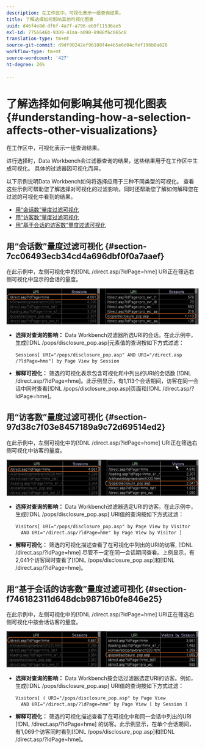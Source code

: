 ```yaml
---
description: 在工作区中，可视化表示一组查询结果。
title: 了解选择如何影响其他可视化图表
uuid: d46f4e8d-df6f-4a7f-a796-eb9f11536ae5
exl-id: 7756646b-9309-41aa-a098-8988f6c065c8
translation-type: tm+mt
source-git-commit: d9df90242ef96188f4e4b5e6d04cfef196b0a628
workflow-type: tm+mt
source-wordcount: '427'
ht-degree: 26%

---
```


# 了解选择如何影响其他可视化图表{#understanding-how-a-selection-affects-other-visualizations}

在工作区中，可视化表示一组查询结果。

进行选择时，Data Workbench会过滤器查询的结果，这些结果用于在工作区中生成可视化。 具体的过滤器因可视化而异。

以下示例说明Data Workbench如何将选择应用于三种不同类型的可视化。 查看这些示例可帮助您了解选择对可视化的过滤影响，同时还帮助您了解如何解释您在过滤的可视化中看到的结果。

* [用“会话数”量度过滤可视化](../../../../home/c-get-started/c-vis/c-sel-vis/c-sel-aff-vis.md#section-7cc06493ecb34cd4a696dbf0f0a7aaef)
* [用“访客数”量度过滤可视化](../../../../home/c-get-started/c-vis/c-sel-vis/c-sel-aff-vis.md#section-97d38c7f03e8457189a9c72d69514ed2)
* [用“基于会话的访客数”量度过滤可视化](../../../../home/c-get-started/c-vis/c-sel-vis/c-sel-aff-vis.md#section-f746182311d648dcb98716b0fe846e25)

## 用“会话数”量度过滤可视化  {#section-7cc06493ecb34cd4a696dbf0f0a7aaef}

在此示例中，左侧可视化中的[!DNL /direct.asp/?ldPage=hme] URI正在筛选右侧可视化中显示的会话的量度。

![](assets/client-vis1.png)

* **选择对查询的影响：** Data Workbench过滤器所选URI的会话。在此示例中，生成[!DNL /pops/disclosure_pop.asp]元素值的查询按如下方式过滤：

   ```
   Sessions[ URI="/pops/disclosure_pop.asp" AND URI="/direct.asp
   /?ldPage=hme"] by Page View by Session
   ```

* **解释可视化：** 筛选的可视化表示包含可视化和中列出的URI的会话数 [!DNL /direct.asp/?ldPage=hme]。此示例显示，有1,113个会话期间，访客在同一会话中同时查看[!DNL /pops/disclosure_pop.asp]页面和[!DNL /direct.asp/?ldPage=hme]。

## 用“访客数”量度过滤可视化 {#section-97d38c7f03e8457189a9c72d69514ed2}

在此示例中，左侧可视化中的[!DNL /direct.asp/?ldPage=home] URI正在筛选右侧可视化中访客的量度。

![](assets/client-vis2.png)

* **选择对查询的影响：** Data Workbench过滤器选定URI的访客。在此示例中，生成[!DNL /pops/disclosure_pop.asp] URI值的查询按如下方式过滤：

   ```
   Visitors[ URI="/pops/disclosure_pop.asp" by Page View by Visitor 
     AND URI="/direct.asp/?ldPage=hme" by Page View by Visitor ]
   ```

* **解释可视化：** 筛选的可视化描述查看了在可视化中列出的URI的访客, [!DNL /direct.asp/?ldPage=hme] 尽管不一定在同一会话期间查看。上例显示，有2,041个访客同时查看了[!DNL /pops/disclosure_pop.asp]和[!DNL /direct.asp/?ldPage=hme]。

## 用“基于会话的访客数”量度过滤可视化 {#section-f746182311d648dcb98716b0fe846e25}

在此示例中，左侧可视化中的[!DNL /direct.asp/?ldPage=hme] URI正在筛选右侧可视化中按会话访客的量度。

![](assets/client-vis3.png)

* **选择对查询的影响：** Data Workbench按会话过滤器选定URI的访客。例如，生成[!DNL /pops/disclosure_pop.asp] URI值的查询按如下方式过滤：

   ```
   Visitors[ ( URI="/pops/disclosure_pop.asp" by Page View 
     AND URI="/direct.asp/?ldPage=hme" by Page View ) by Session ]
   ```

* **解释可视化：** 筛选的可视化描述查看了在可视化中和同一会话中列出的URI [!DNL /direct.asp/?ldPage=hme] 的访客。此示例显示，在单个会话期间，有1,069个访客同时看到[!DNL /pops/disclosure_pop.asp]和[!DNL /direct.asp/?ldPage=hme]。
